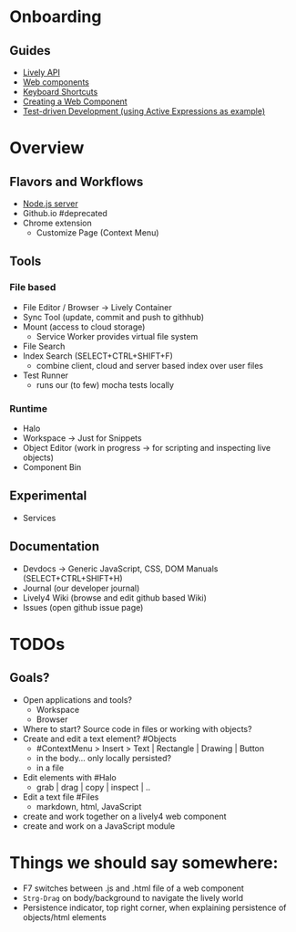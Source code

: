 # Onboarding

<lively-import src="https://lively-kernel.org/lively4/aexpr/doc/_navigation.html"></lively-import>


## Guides

- [Lively API](lively.md)
- [Web components](web-components.md)
- [Keyboard Shortcuts](./../manual/shortcuts.md)
- [Creating a Web Component](./creating_a_web_component.md)
- [Test-driven Development (using Active Expressions as example)](./reactive/tdd_for_aexprs.md)



# Overview

## Flavors and Workflows

- [Node.js server](https://lively-kernel.org/lively4/lively4-core/)
- Github.io #deprecated
- Chrome extension 
  - Customize Page (Context Menu) 

## Tools 

### File based

- File Editor / Browser -> Lively Container
- Sync Tool (update, commit and push to githhub)
- Mount (access to cloud storage)
  - Service Worker provides virtual file system
- File Search 
- Index Search (SELECT+CTRL+SHIFT+F)
  - combine client, cloud and server based index over user files
- Test Runner 
  - runs our (to few) mocha tests locally 

### Runtime

- Halo 
- Workspace -> Just for Snippets
- Object Editor (work in progress -> for scripting and inspecting live objects)
- Component Bin

## Experimental

- Services 

## Documentation

- Devdocs -> Generic JavaScript, CSS, DOM Manuals (SELECT+CTRL+SHIFT+H)
- Journal (our developer journal)
- Lively4 Wiki (browse and edit github based Wiki)
- Issues (open github issue page)


# TODOs

## Goals?

- Open applications and tools?
  - Workspace
  - Browser
- Where to start? Source code in files or working with objects?
- Create and edit a text element? #Objects
  - #ContextMenu > Insert > Text | Rectangle | Drawing | Button
  - in the body... only locally persisted?
  - in a file
- Edit elements with #Halo
  - grab | drag | copy | inspect | ..
- Edit a text file #Files
  - markdown, html, JavaScript
- create and work together on a lively4 web component
- create and work on a JavaScript module

# Things we should say somewhere:

- F7 switches between .js and .html file of a web component
- `Strg-Drag` on body/background to navigate the lively world
- Persistence indicator, top right corner, when explaining persistence of objects/html elements
